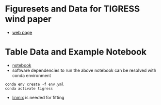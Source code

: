 # Figuresets and Data for TIGRESS wind paper

* [web page](https://changgoo.github.io/tigress-wind-figureset/)

# Table Data and Example Notebook

* [notebook](https://github.com/changgoo/tigress-wind-figureset/blob/master/tables/Example_scripts.ipynb)
* software dependencies to run the above notebook can be resolved with conda environment
```
conda env create -f env.yml
conda activate tigress
```
* [linmix](https://linmix.readthedocs.io/en/latest/) is needed for fitting
